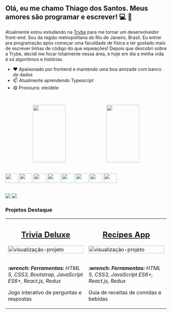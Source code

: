 ## Olá, eu me chamo Thiago dos Santos. Meus amores são programar e escrever! 💻 📝

Atualmente estou estudando na [Trybe](https://www.betrybe.com) para me tornar um desenvolvedor front-end. Sou da região metropolitana do Rio de Janeiro, Brasil. Eu entrei pra programação após começar uma faculdade de física e ter gostado mais de escrever linhas de código do que equeações! Depois que descobri sobre a Trybe, decidi me focar totalmente nessa área, e hoje em dia a minha vida é só algoritimos e histórias.

- ❤️ Apaixonado por frontend e mantendo uma boa amizade com banco de dados
- 📫 Atualmente aprendendo Typescript
- 😄 Pronouns: ele/dele

<br /><div align="center">
  <img width="45%" height="180em" src="https://github-readme-stats.vercel.app/api?username=ThiagoGlady&show_icons=true&theme=dark&include_all_commits=true&count_private=true"/>
  <img width="45%" height="180em" src="https://github-readme-stats.vercel.app/api/top-langs/?username=ThiagoGlady&layout=compact&langs_count=7&theme=dark"/>
</div>
<div style="display: inline_block"><br>
  <img src="https://cdn.jsdelivr.net/gh/devicons/devicon/icons/javascript/javascript-original.svg" height="30" width="40" />
  <img src="https://cdn.jsdelivr.net/gh/devicons/devicon/icons/typescript/typescript-original.svg" height="30" width="40" />
  <img src="https://cdn.jsdelivr.net/gh/devicons/devicon/icons/nodejs/nodejs-original.svg" height="30" width="40" />
  <img src="https://cdn.jsdelivr.net/gh/devicons/devicon/icons/html5/html5-original.svg" height="30" width="40" />
  <img src="https://cdn.jsdelivr.net/gh/devicons/devicon/icons/css3/css3-original.svg" height="30" width="40" />
  <img src="https://cdn.jsdelivr.net/gh/devicons/devicon/icons/react/react-original.svg" height="30" width="40" />
  <img src="https://cdn.jsdelivr.net/gh/devicons/devicon/icons/bootstrap/bootstrap-original.svg" height="30" width="40" />
  <img src="https://cdn.jsdelivr.net/gh/devicons/devicon/icons/mysql/mysql-original.svg" height="30" width="40" />
</div>
  
  ##
 
<div> 
  <a href = "mailto:thiagoglady@gmail.com"><img src="https://img.shields.io/badge/Gmail-D14836?style=for-the-badge&logo=gmail&logoColor=white" target="_blank"></a>
  <a href="https://www.linkedin.com/in/thiago-silva-dos-santos/" target="_blank"><img src="https://img.shields.io/badge/LinkedIn-0077B5?style=for-the-badge&logo=linkedin&logoColor=white" target="_blank"></a> 
</div>

### Projetos Destaque 

<table>
  <tr>
    <td valign="top" width="50%">
      <h2 align="center"><a href="https://thiagoglady.github.io/trivia-deluxe/#/">Trivia Deluxe</a></h2>
      <a href="https://thiagoglady.github.io/trivia-deluxe/#/">
        <img width="100%" src="https://i.imgur.com/JE8niYt.png" alt="visualização-projeto"/>
      </a>
      <br>
      <br>
      <p><em><strong>:wrench: Ferramentas:</strong> HTML 5, CSS3, Bootstrap, JavaScript ES6+, React.js, Redux</em></p>
      <p>Jogo interativo de perguntas e respostas</p>
    </td>
    <td valign="top" width="50%">
      <h2 align="center"><a href="https://thiagoglady.github.io/recipes-app">Recipes App</a></h2>
      <a href="https://thiagoglady.github.io/recipes-app">
        <img width="100%" src="https://i.imgur.com/5KJjLQW.png" alt="visualização-projeto"/>
      </a>
      <br>
      <br>
      <p><em><strong>:wrench: Ferramentas:</strong> HTML 5, CSS3, JavaScript ES6+, React.js, Redux</em></p>
      <p>Guia de receitas de comidas e bebidas</p>
    </td>
  </tr>
</table>
